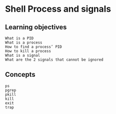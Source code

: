 # Shell Process and signals


## Learning objectives

	What is a PID
	What is a process
	How to find a process’ PID
	How to kill a process
	What is a signal
	What are the 2 signals that cannot be ignored


## Concepts
	ps
	pgrep
	pkill
	kill
	exit
	trap

